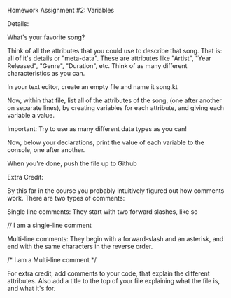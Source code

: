 Homework Assignment #2: Variables


Details:
 
What's your favorite song?

Think of all the attributes that you could use to describe that song. That is: all of it's details or "meta-data". These are attributes like "Artist", "Year Released", 
"Genre", "Duration", etc. Think of as many different characteristics as you can.

In your text editor, create an empty file and name it song.kt

Now, within that file, list all of the attributes of the song, (one after another on separate lines), by creating variables for each attribute, and giving each variable a value.

Important: Try to use as many different data types as you can!

Now, below your declarations, print the value of each variable to the console, one after another.

When you're done, push the file up to Github

Extra Credit:

By this far in the course you probably intuitively figured out how comments work. There are two types of comments:

Single line comments: They start with two forward slashes, like so

 // I am a single-line comment

Multi-line comments: They begin with a forward-slash and an asterisk, and end with the same characters in the reverse order.

/*
I am a
Multi-line comment
*/

For extra credit, add comments to your code, that explain the different attributes. Also add a title to the top of your file explaining what the file is, and what it's for.